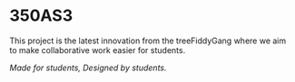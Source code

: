 # 350AS3

This project is the latest innovation from the treeFiddyGang where we aim to make collaborative work easier for students.

*Made for students, Designed by students.*

